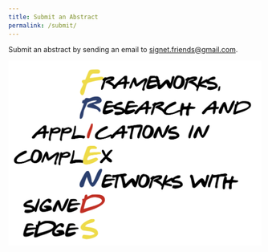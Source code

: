 ```yaml
---
title: Submit an Abstract
permalink: /submit/
---
```

Submit an abstract by sending an email to [signet.friends@gmail.com](mailto:signet.friends@gmail.com).

![Abstract Submission](/assets/logo.png)
